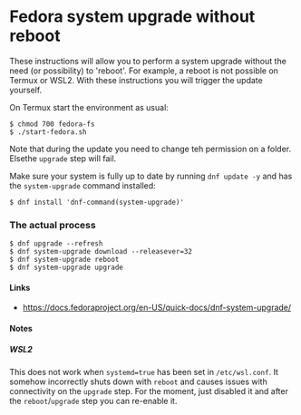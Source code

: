 Fedora system upgrade without reboot
===================================

These instructions will allow you to perform a system upgrade without the need (or possibility) to 'reboot'. For example,
a reboot is not possible on Termux or WSL2. With these instructions you will trigger the update yourself.


On Termux start the environment as usual:
```
$ chmod 700 fedora-fs
$ ./start-fedora.sh
```
Note that during the update you need to change teh permission on a folder. Elsethe `upgrade` step will fail.

Make sure your system is fully up to date by running `dnf update -y` and has the `system-upgrade` command installed:

```
$ dnf install 'dnf-command(system-upgrade)'
```


### The actual process

```
$ dnf upgrade --refresh
$ dnf system-upgrade download --releasever=32
$ dnf system-upgrade reboot
$ dnf system-upgrade upgrade
```


#### Links

  * https://docs.fedoraproject.org/en-US/quick-docs/dnf-system-upgrade/


#### Notes

##### WSL2

This does not work when `systemd=true` has been set in `/etc/wsl.conf`. It somehow incorrectly shuts down with `reboot` and causes issues with connectivity on the `upgrade` step. For the moment, just disabled it and after the `reboot`/`upgrade` step you can re-enable it.